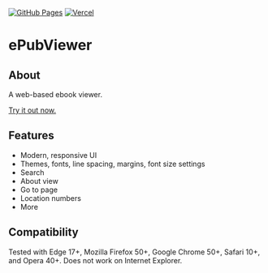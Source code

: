 [![GitHub Pages](https://img.shields.io/static/v1?style=for-the-badge&message=GitHub+Pages&color=222222&logo=GitHub+Pages&logoColor=FFFFFF&label=)](https://scillidan.github.io/ePubViewer/)
[![Vercel](https://img.shields.io/static/v1?style=for-the-badge&message=Vercel&color=000000&logo=Vercel&logoColor=FFFFFF&label=)](https://gm-epubviewer.vercel.app/)

# ePubViewer

## About
A web-based ebook viewer.

<a href="https://pgaskin.net/ePubViewer">Try it out now.</a>

## Features
- Modern, responsive UI
- Themes, fonts, line spacing, margins, font size settings
- Search
- About view
- Go to page
- Location numbers
- More

## Compatibility

Tested with Edge 17+, Mozilla Firefox 50+, Google Chrome 50+, Safari 10+, and Opera 40+. Does not work on Internet Explorer.

